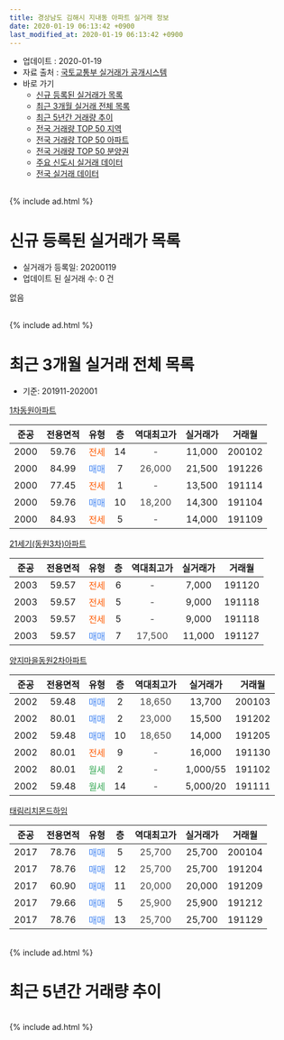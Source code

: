 ```yaml
---
title: 경상남도 김해시 지내동 아파트 실거래 정보
date: 2020-01-19 06:13:42 +0900
last_modified_at: 2020-01-19 06:13:42 +0900
---
```


* 업데이트 : 2020-01-19
* 자료 출처 : [국토교통부 실거래가 공개시스템](http://rt.molit.go.kr)
* 바로 가기
    * [신규 등록된 실거래가 목록](#신규-등록된-실거래가-목록)
    * [최근 3개월 실거래 전체 목록](#최근-3개월-실거래-전체-목록)
    * [최근 5년간 거래량 추이](#최근-5년간-거래량-추이)
    * [전국 거래량 TOP 50 지역](https://apt-info.github.io/apt-trade-info/최근-3개월-전국에서-가장-거래가-많이-발생한-지역)
    * [전국 거래량 TOP 50 아파트](https://apt-info.github.io/apt-trade-info/최근-3개월-전국에서-가장-거래가-많이-발생한-아파트)
    * [전국 거래량 TOP 50 분양권](https://apt-info.github.io/apt-trade-info/최근-3개월-전국에서-가장-거래가-많이-발생한-분양권)
    * [주요 신도시 실거래 데이터](https://apt-info.github.io/apt-trade-info/주요-신도시)
    * [전국 실거래 데이터](https://apt-info.github.io/apt-trade-info/전국)
<br>
{% include ad.html %}
<br>

# 신규 등록된 실거래가 목록
* 실거래가 등록일: 20200119
* 업데이트 된 실거래 수: 0 건

없음

<br>
{% include ad.html %}
<br>

# 최근 3개월 실거래 전체 목록
* 기준: 201911-202001


[1차동원아파트](https://search.naver.com/search.naver?query=%EA%B2%BD%EC%83%81%EB%82%A8%EB%8F%84+%EA%B9%80%ED%95%B4%EC%8B%9C+%EC%A7%80%EB%82%B4%EB%8F%99+1%EC%B0%A8%EB%8F%99%EC%9B%90%EC%95%84%ED%8C%8C%ED%8A%B8)

|준공|전용면적|유형|층|역대최고가|실거래가|거래월|
|:---:|:---:|:---:|:---:|:---:|:---:|:---:|
|2000|59.76|<span style="color:#ff5a00">전세</span>|14|<span style="color:#444444">-</span>|11,000|200102|
|2000|84.99|<span style="color:#4285f3">매매</span>|7|<span style="color:#444444">26,000</span>|21,500|191226|
|2000|77.45|<span style="color:#ff5a00">전세</span>|1|<span style="color:#444444">-</span>|13,500|191114|
|2000|59.76|<span style="color:#4285f3">매매</span>|10|<span style="color:#444444">18,200</span>|14,300|191104|
|2000|84.93|<span style="color:#ff5a00">전세</span>|5|<span style="color:#444444">-</span>|14,000|191109|

[21세기(동원3차)아파트](https://search.naver.com/search.naver?query=%EA%B2%BD%EC%83%81%EB%82%A8%EB%8F%84+%EA%B9%80%ED%95%B4%EC%8B%9C+%EC%A7%80%EB%82%B4%EB%8F%99+21%EC%84%B8%EA%B8%B0%28%EB%8F%99%EC%9B%903%EC%B0%A8%29%EC%95%84%ED%8C%8C%ED%8A%B8)

|준공|전용면적|유형|층|역대최고가|실거래가|거래월|
|:---:|:---:|:---:|:---:|:---:|:---:|:---:|
|2003|59.57|<span style="color:#ff5a00">전세</span>|6|<span style="color:#444444">-</span>|7,000|191120|
|2003|59.57|<span style="color:#ff5a00">전세</span>|5|<span style="color:#444444">-</span>|9,000|191118|
|2003|59.57|<span style="color:#ff5a00">전세</span>|5|<span style="color:#444444">-</span>|9,000|191118|
|2003|59.57|<span style="color:#4285f3">매매</span>|7|<span style="color:#444444">17,500</span>|11,000|191127|

[양지마을동원2차아파트](https://search.naver.com/search.naver?query=%EA%B2%BD%EC%83%81%EB%82%A8%EB%8F%84+%EA%B9%80%ED%95%B4%EC%8B%9C+%EC%A7%80%EB%82%B4%EB%8F%99+%EC%96%91%EC%A7%80%EB%A7%88%EC%9D%84%EB%8F%99%EC%9B%902%EC%B0%A8%EC%95%84%ED%8C%8C%ED%8A%B8)

|준공|전용면적|유형|층|역대최고가|실거래가|거래월|
|:---:|:---:|:---:|:---:|:---:|:---:|:---:|
|2002|59.48|<span style="color:#4285f3">매매</span>|2|<span style="color:#444444">18,650</span>|13,700|200103|
|2002|80.01|<span style="color:#4285f3">매매</span>|2|<span style="color:#444444">23,000</span>|15,500|191202|
|2002|59.48|<span style="color:#4285f3">매매</span>|10|<span style="color:#444444">18,650</span>|14,000|191205|
|2002|80.01|<span style="color:#ff5a00">전세</span>|9|<span style="color:#444444">-</span>|16,000|191130|
|2002|80.01|<span style="color:#34a853">월세</span>|2|<span style="color:#444444">-</span>|1,000/55|191102|
|2002|59.48|<span style="color:#34a853">월세</span>|14|<span style="color:#444444">-</span>|5,000/20|191111|

[태림리치몬드하임](https://search.naver.com/search.naver?query=%EA%B2%BD%EC%83%81%EB%82%A8%EB%8F%84+%EA%B9%80%ED%95%B4%EC%8B%9C+%EC%A7%80%EB%82%B4%EB%8F%99+%ED%83%9C%EB%A6%BC%EB%A6%AC%EC%B9%98%EB%AA%AC%EB%93%9C%ED%95%98%EC%9E%84)

|준공|전용면적|유형|층|역대최고가|실거래가|거래월|
|:---:|:---:|:---:|:---:|:---:|:---:|:---:|
|2017|78.76|<span style="color:#4285f3">매매</span>|5|<span style="color:#444444">25,700</span>|25,700|200104|
|2017|78.76|<span style="color:#4285f3">매매</span>|12|<span style="color:#444444">25,700</span>|25,700|191204|
|2017|60.90|<span style="color:#4285f3">매매</span>|11|<span style="color:#444444">20,000</span>|20,000|191209|
|2017|79.66|<span style="color:#4285f3">매매</span>|5|<span style="color:#444444">25,900</span>|25,900|191212|
|2017|78.76|<span style="color:#4285f3">매매</span>|13|<span style="color:#444444">25,700</span>|25,700|191129|


<br>
{% include ad.html %}
<br>

# 최근 5년간 거래량 추이


<div style="width:100%;">
    <canvas id="deal_progress" height="200"></canvas>
</div>

<script>
new Chart(document.getElementById("deal_progress"), {
    type: 'line',
    data: {
        labels: ['201501','201502','201503','201504','201505','201506','201507','201508','201509','201510','201511','201512','201601','201602','201603','201604','201605','201606','201607','201608','201609','201610','201611','201612','201701','201702','201703','201704','201705','201706','201707','201708','201709','201710','201711','201712','201801','201802','201803','201804','201805','201806','201807','201808','201809','201810','201811','201812','201901','201902','201903','201904','201905','201906','201907','201908','201909','201910','201911','201912','202001'],
        datasets: [{
            label: '매매',
            pointRadius: 1,
            data: [14, 12, 26, 15, 21, 13, 12, 10, 13, 11, 5, 8, 10, 7, 13, 10, 6, 2, 12, 11, 6, 22, 12, 7, 8, 5, 8, 3, 4, 8, 4, 3, 5, 5, 7, 4, 4, 3, 6, 2, 7, 2, 2, 8, 7, 3, 3, 6, 6, 8, 5, 2, 4, 5, 9, 7, 2, 10, 3, 6, 2],
            borderColor: "rgba(255, 201, 14, 1)",
            backgroundColor: "rgba(255, 201, 14, 0.5)",
            fill: false,
            lineTension: 0
        },{
            label: '전월세',
            pointRadius: 1,
            data: [2, 2, 5, 1, 2, 3, 2, 0, 5, 6, 3, 1, 2, 7, 4, 4, 3, 2, 3, 3, 3, 3, 6, 2, 4, 10, 4, 5, 3, 2, 4, 0, 4, 0, 4, 4, 2, 5, 4, 3, 1, 3, 4, 1, 7, 6, 3, 3, 3, 4, 3, 5, 9, 1, 5, 5, 3, 2, 8, 0, 1],
            borderColor: "rgba(0, 141, 185, 1)",
            backgroundColor: "rgba(0, 141, 185, 0.5)",
            fill: false,
            lineTension: 0
        }
        ]
    },
    options: {
        responsive: true,
        title: {
            display: false
        },
        tooltips: {
            mode: 'index',
            intersect: false
        },
        hover: {
            mode: 'nearest',
            intersect: true
        },
        scales: {
            xAxes: [{
                display: true,
                scaleLabel: {
                    display: true,
                    labelString: '년/월'
                }
            }],
            yAxes: [{
                display: true,
                ticks: {
                    suggestedMin: 0,
                },
                scaleLabel: {
                    display: true,
                    labelString: '실거래 수'
                }
            }]
        }
    }
});

</script>


<br>
{% include ad.html %}
<br>

